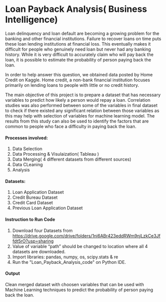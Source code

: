 # Loan Payback Analysis( Business Intelligence)
Loan delinquency and loan default are becoming a growing problem for the banking and other financial institutions. Failure to recover loans on time puts these loan lending institutions at financial loss. This eventually makes it difficult for people who genuinely need loan but never had any banking history. While it is very difficult to accurately claim who will pay back the loan, it is possible to estimate the probability of person paying back the loan.

In order to help answer this question, we obtained data posted by Home Credit on Kaggle. Home credit, a non-bank financial institution focuses primarily on lending loans to people with little or no credit history. 

The main objective of this project is to prepare a dataset that has necessary variables to predict how likely a person would repay a loan. Correlation studies was also performed between some of the variables in final dataset to check if there existed any significant relation between those variables as this may help with selection of variables for machine learning model. The results from this study can also be used to identify the factors that are common to people who face a difficulty in paying back the loan. 

#### Processes involved:
1. Data Selection
2. Data Processing & Visulaization( Tableau )
3. Data Merging( 4 different datasets from different sources)
4. Data CLeaning
5. Analysis

#### Datasets:
1. Loan Application Dataset
2. Credit Bureau Dataset
3. Credit Card Dataset
4. Previous Loan Application Dataset

#### Instruction to Run Code
1. Download four Datasets from https://drive.google.com/drive/folders/1ni6ABr423eddRWm9njLzkCe3Jffdt5rO?usp=sharing
2. Value of variable “path” should be changed to location where all 4 datasets are downloaded.
3. Import libraries: pandas, numpy, os, scipy.stats & re
4. Run the "Loan_Payback_Analysis_code" on Python IDE.

#### Output
Clean merged dataset with choosen variables that can be used with Machine Learning techniques to predict the probability of person paying back the loan.
